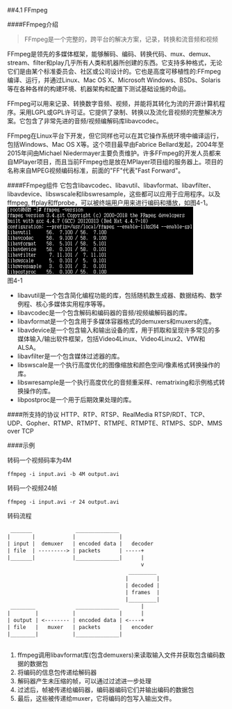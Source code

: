 ##4.1 FFmpeg

####FFmpeg介绍
>FFmpeg是一个完整的，跨平台的解决方案，记录，转换和流音频和视频

FFmpeg是领先的多媒体框架，能够解码、编码、转换代码、mux、demux、stream、filter和play几乎所有人类和机器所创建的东西。它支持多种格式，无论它们是由某个标准委员会、社区或公司设计的。它也是高度可移植性的:FFmpeg编译、运行，并通过Linux、Mac OS X、Microsoft Windows、BSDs、Solaris等在各种各样的构建环境、机器架构和配置下测试基础设施的命运。

FFmpeg可以用来记录、转换数字音频、视频，并能将其转化为流的开源计算机程序。采用LGPL或GPL许可证。它提供了录制、转换以及流化音视频的完整解决方案。它包含了非常先进的音频/视频编解码库libavcodec。

FFmpeg在Linux平台下开发，但它同样也可以在其它操作系统环境中编译运行，包括Windows、Mac OS X等。这个项目最早由Fabrice Bellard发起，2004年至2015年间由Michael Niedermayer主要负责维护。许多FFmpeg的开发人员都来自MPlayer项目，而且当前FFmpeg也是放在MPlayer项目组的服务器上。项目的名称来自MPEG视频编码标准，前面的"FF"代表"Fast Forward"。

####FFmpeg组件
 它包含libavcodec、libavutil、libavformat、libavfilter、libavdevice、libswscale和libswresample，这些都可以应用于应用程序。以及ffmpeg, ffplay和ffprobe，可以被终端用户用来进行编码和播放，如图4-1。 
 ![](/assets/微信截图_20180202114220.png)  
 图4-1
- libavutil是一个包含简化编程功能的库，包括随机数生成器、数据结构、数学例程、核心多媒体实用程序等等。
- libavcodec是一个包含解码和编码器的音频/视频编解码器的库。
- libavformat是一个包含用于多媒体容器格式的demuxers和muxers的库。
- libavdevice是一个包含输入和输出设备的库，用于抓取和呈现许多常见的多媒体输入/输出软件框架，包括Video4Linux、Video4Linux2、VfW和ALSA。
- libavfilter是一个包含媒体过滤器的库。
- libswscale是一个执行高度优化的图像缩放和颜色空间/像素格式转换操作的库。
- libswresample是一个执行高度优化的音频重采样、rematrixing和示例格式转换操作的库。
- libpostproc是一个用于后期效果处理的库。

####所支持的协议
HTTP、RTP、RTSP、RealMedia RTSP/RDT、TCP、UDP、Gopher、RTMP、RTMPT、RTMPE、RTMPTE、RTMPS、SDP、MMS over TCP

####示例

转码一个视频码率为4M  
```
ffmpeg -i input.avi -b 4M output.avi
```
转码一个视频24帧  
```
ffmpeg -i input.avi -r 24 output.avi 
```
转码流程
``` 
 _______              ______________
|       |            |              |
| input |  demuxer   | encoded data |   decoder
| file  | ---------> | packets      | -----+
|_______|            |______________|      |
                                           v
                                       _________
                                      |         |
                                      | decoded |
                                      | frames  |
                                      |_________|
 ________             ______________       |
|        |           |              |      |
| output | <-------- | encoded data | <----+
| file   |   muxer   | packets      |   encoder
|________|           |______________|


```
1. ffmpeg调用libavformat库(包含demuxers)来读取输入文件并获取包含编码数据的数据包
2. 将编码的信息包传递给解码器
3. 解码器产生未压缩的帧，可以通过过滤进一步处理
4. 过滤后，帧被传递给编码器，编码器编码它们并输出编码的数据包
5. 最后，这些被传递给muxer，它将编码的包写入输出文件。
